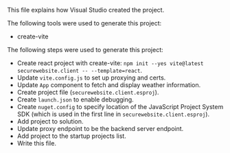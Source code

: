 This file explains how Visual Studio created the project.

The following tools were used to generate this project:
- create-vite

The following steps were used to generate this project:
- Create react project with create-vite: `npm init --yes vite@latest securewebsite.client -- --template=react`.
- Update `vite.config.js` to set up proxying and certs.
- Update `App` component to fetch and display weather information.
- Create project file (`securewebsite.client.esproj`).
- Create `launch.json` to enable debugging.
- Create `nuget.config` to specify location of the JavaScript Project System SDK (which is used in the first line in `securewebsite.client.esproj`).
- Add project to solution.
- Update proxy endpoint to be the backend server endpoint.
- Add project to the startup projects list.
- Write this file.
